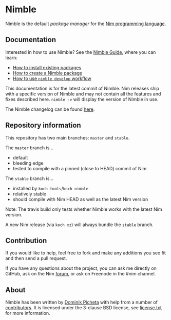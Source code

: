 # Nimble


Nimble is the default *package manager* for the
[Nim programming language](https://nim-lang.org).




## Documentation

Interested in how to use Nimble? See the
[Nimble Guide](https://narimiran.github.io/nimble/index.html),
where you can learn:
- [How to install existing packages](https://nim-lang.github.io/nimble/use-packages.html)
- [How to create a Nimble package](https://nim-lang.github.io/nimble/create-packages.html)
- [How to use `nimble develop` workflow](https://nim-lang.github.io/nimble/workflow.html)


This documentation is for the latest commit of Nimble.
Nim releases ship with a specific version of Nimble and may
not contain all the features and fixes described here.
`nimble -v` will display the version of Nimble in use.

The Nimble changelog can be found
[here](https://github.com/nim-lang/nimble/blob/master/changelog.markdown).




## Repository information

This repository has two main branches: `master` and `stable`.

The `master` branch is...

* default
* bleeding edge
* tested to compile with a pinned (close to HEAD) commit of Nim

The `stable` branch is...

* installed by `koch tools`/`koch nimble`
* relatively stable
* should compile with Nim HEAD as well as the latest Nim version

Note: The travis build only tests whether Nimble works with the latest Nim
version.

A new Nim release (via `koch xz`) will always bundle the `stable` branch.





## Contribution

If you would like to help, feel free to fork and make any additions you see fit
and then send a pull request.

If you have any questions about the project, you can ask me directly on GitHub,
ask on the Nim [forum](https://forum.nim-lang.org), or ask on Freenode in
the #nim channel.





## About

Nimble has been written by [Dominik Picheta](https://picheta.me/) with help from
a number of
[contributors](https://github.com/nim-lang/nimble/graphs/contributors).
It is licensed under the 3-clause BSD license, see [license.txt](license.txt)
for more information.
